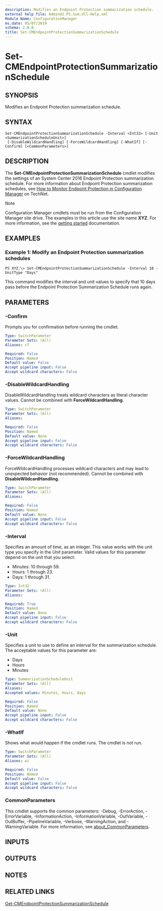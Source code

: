 ```yaml
---
description: Modifies an Endpoint Protection summarization schedule.
external help file: AdminUI.PS.Sum.dll-Help.xml
Module Name: ConfigurationManager
ms.date: 05/07/2019
schema: 2.0.0
title: Set-CMEndpointProtectionSummarizationSchedule
---
```


# Set-CMEndpointProtectionSummarizationSchedule

## SYNOPSIS
Modifies an Endpoint Protection summarization schedule.

## SYNTAX

```
Set-CMEndpointProtectionSummarizationSchedule -Interval <Int32> [-Unit <SummarizationScheduleUnit>]
 [-DisableWildcardHandling] [-ForceWildcardHandling] [-WhatIf] [-Confirm] [<CommonParameters>]
```

## DESCRIPTION
The **Set-CMEndpointProtectionSummarizationSchedule** cmdlet modifies the settings of an System Center 2016 Endpoint Protection summarization schedule.
For more information about Endpoint Protection summarization schedules, see [How to Monitor Endpoint Protection in Configuration Manager](/previous-versions/system-center/system-center-2012-R2/hh508769(v=technet.10)) on TechNet.

> [!NOTE]
> Configuration Manager cmdlets must be run from the Configuration Manager site drive.
> The examples in this article use the site name **XYZ**. For more information, see the
> [getting started](/powershell/sccm/overview) documentation.

## EXAMPLES

### Example 1: Modify an Endpoint Protection summarization schedules
```
PS XYZ:\> Set-CMEndpointProtectionSummarizationSchedule -Interval 10 -UnitType "Days"
```

This command modifies the interval and unit values to specify that 10 days pass before the Endpoint Protection Summarization Schedule runs again.

## PARAMETERS

### -Confirm
Prompts you for confirmation before running the cmdlet.

```yaml
Type: SwitchParameter
Parameter Sets: (All)
Aliases: cf

Required: False
Position: Named
Default value: False
Accept pipeline input: False
Accept wildcard characters: False
```

### -DisableWildcardHandling
DisableWildcardHandling treats wildcard characters as literal character values. Cannot be combined with **ForceWildcardHandling**.

```yaml
Type: SwitchParameter
Parameter Sets: (All)
Aliases:

Required: False
Position: Named
Default value: None
Accept pipeline input: False
Accept wildcard characters: False
```

### -ForceWildcardHandling
ForceWildcardHandling processes wildcard characters and may lead to unexpected behavior (not recommended). Cannot be combined with **DisableWildcardHandling**.

```yaml
Type: SwitchParameter
Parameter Sets: (All)
Aliases:

Required: False
Position: Named
Default value: None
Accept pipeline input: False
Accept wildcard characters: False
```

### -Interval
Specifies an amount of time, as an integer.
This value works with the unit type you specify in the *Unit* parameter.
Valid values for this parameter depend on the unit that you select:

- Minutes: 10 through 59.
- Hours: 1 through 23.
- Days: 1 through 31.

```yaml
Type: Int32
Parameter Sets: (All)
Aliases:

Required: True
Position: Named
Default value: None
Accept pipeline input: False
Accept wildcard characters: False
```

### -Unit
Specifies a unit to use to define an interval for the summarization schedule.
The acceptable values for this parameter are:

- Days
- Hours
- Minutes

```yaml
Type: SummarizationScheduleUnit
Parameter Sets: (All)
Aliases:
Accepted values: Minutes, Hours, Days

Required: False
Position: Named
Default value: None
Accept pipeline input: False
Accept wildcard characters: False
```

### -WhatIf
Shows what would happen if the cmdlet runs.
The cmdlet is not run.

```yaml
Type: SwitchParameter
Parameter Sets: (All)
Aliases: wi

Required: False
Position: Named
Default value: False
Accept pipeline input: False
Accept wildcard characters: False
```

### CommonParameters
This cmdlet supports the common parameters: -Debug, -ErrorAction, -ErrorVariable, -InformationAction, -InformationVariable, -OutVariable, -OutBuffer, -PipelineVariable, -Verbose, -WarningAction, and -WarningVariable. For more information, see [about_CommonParameters](https://go.microsoft.com/fwlink/?LinkID=113216).

## INPUTS

## OUTPUTS

## NOTES

## RELATED LINKS

[Get-CMEndpointProtectionSummarizationSchedule](Get-CMEndpointProtectionSummarizationSchedule.md)


